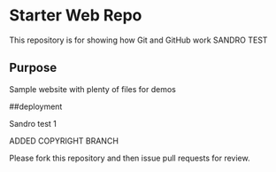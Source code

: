 # Starter Web Repo

This repository is for showing how Git and GitHub work SANDRO TEST

## Purpose

Sample website with plenty of files for demos

##deployment

Sandro test 1

ADDED COPYRIGHT BRANCH

Please fork this repository and then issue pull requests for review.